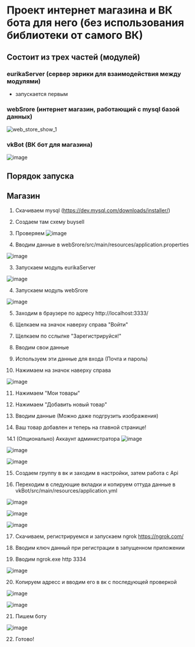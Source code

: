 # Проект интернет магазина и ВК бота для него (без использования библиотеки от самого ВК)


## Состоит из трех частей (модулей)

### eurikaServer (сервер эврики для взаимодействия между модулями)

* запускается первым

### webSrore (интернет магазин, работающий с mysql базой данных)

![web_store_show_1](https://github.com/user-attachments/assets/a8d371b6-dacd-44a7-b1ac-22c658eb17fe)

### vkBot (ВК бот для магазина)

![image](https://github.com/user-attachments/assets/7f0c67ed-3835-4a05-97a9-4c9425ebf9fc)

## Порядок запуска

## Магазин

1. Скачиваем mysql (https://dev.mysql.com/downloads/installer/)
2. Создаем там схему buysell
3. Проверяем
![image](https://github.com/user-attachments/assets/9e92055b-2f83-40c3-abe9-2ecce5aa2e17)

4. Вводим данные в webSrore/src/main/resources/application.properties

![image](https://github.com/user-attachments/assets/3cca5c5f-ce91-43cc-b6ae-3d2d90535bbc)

3. Запускаем модуль eurikaServer

![image](https://github.com/user-attachments/assets/8715301b-bdfc-4010-9b97-2373a002da78)


4. Запускаем модуль webSrore
   
![image](https://github.com/user-attachments/assets/c513e566-b060-47bb-af3a-b60ee1ba1ee9)


5. Заходим в браузере по адресу http://localhost:3333/

6. Щелкаем на значок наверху справа "Войти"

7.  Щелкаем по сслылке "Зарегистрируйся!"
   
8.  Вводим свои данные

9.  Используем эти данные для входа (Почта и пароль)

10. Нажимаем на значок наверху справа

![image](https://github.com/user-attachments/assets/7c639786-3355-4500-891c-ed9def27732d)

11. Нажимаем "Мои товары"

12. Нажимаем "Добавить новый товар"

13. Вводим данные (Можно даже подгрузить изображения)

14. Ваш товар добавлен и теперь на главной странице!

14.1 (Опционально) Аккаунт администратора 
![image](https://github.com/user-attachments/assets/79963db2-e1ff-4f0a-ae0f-f9109b38d587)

![image](https://github.com/user-attachments/assets/b764040b-2120-42ac-83e9-df04ba20d912)

![image](https://github.com/user-attachments/assets/8b51f92b-b2df-45bb-93c8-359178fc31f0)

15. Создаем группу в вк и заходим в настройки, затем работа с Api 

16. Переходим в следующие вкладки и копируем оттуда данные в vkBot/src/main/resources/application.yml

![image](https://github.com/user-attachments/assets/459c4b5b-6bd2-492d-b42f-66aa4c21f5ca)

![image](https://github.com/user-attachments/assets/6293bd13-b6dc-40f8-a3af-55829146f716)

![image](https://github.com/user-attachments/assets/21fa76b3-7fb2-4a50-9c63-bdf3c8774331)

17. Скачиваем, регистрируемся и запускаем ngrok https://ngrok.com/

18. Вводим ключ данный при регистрации в запущенном приложении

19. Вводим ngrok.exe http 3334

![image](https://github.com/user-attachments/assets/4499ea5e-5d85-40fc-a670-793720de3f86)

20. Копируем адресс и вводим его в вк с последующей проверкой

![image](https://github.com/user-attachments/assets/ac1ee6b9-880e-4638-b105-fde9eb5d2533)

![image](https://github.com/user-attachments/assets/dc8598d3-0e44-4a39-8566-a5981872bb21)


21. Пишем боту
    
![image](https://github.com/user-attachments/assets/7f0c67ed-3835-4a05-97a9-4c9425ebf9fc)

22. Готово!
